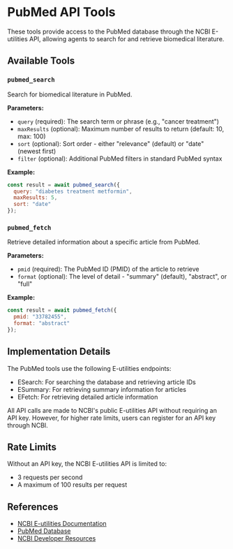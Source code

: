 # PubMed API Tools

These tools provide access to the PubMed database through the NCBI E-utilities API, allowing agents to search for and retrieve biomedical literature.

## Available Tools

### `pubmed_search`

Search for biomedical literature in PubMed.

**Parameters:**
- `query` (required): The search term or phrase (e.g., "cancer treatment")
- `maxResults` (optional): Maximum number of results to return (default: 10, max: 100)
- `sort` (optional): Sort order - either "relevance" (default) or "date" (newest first)
- `filter` (optional): Additional PubMed filters in standard PubMed syntax

**Example:**
```javascript
const result = await pubmed_search({
  query: "diabetes treatment metformin",
  maxResults: 5,
  sort: "date"
});
```

### `pubmed_fetch`

Retrieve detailed information about a specific article from PubMed.

**Parameters:**
- `pmid` (required): The PubMed ID (PMID) of the article to retrieve
- `format` (optional): The level of detail - "summary" (default), "abstract", or "full"

**Example:**
```javascript
const result = await pubmed_fetch({
  pmid: "33782455",
  format: "abstract"
});
```

## Implementation Details

The PubMed tools use the following E-utilities endpoints:
- ESearch: For searching the database and retrieving article IDs
- ESummary: For retrieving summary information for articles
- EFetch: For retrieving detailed article information

All API calls are made to NCBI's public E-utilities API without requiring an API key. However, for higher rate limits, users can register for an API key through NCBI.

## Rate Limits

Without an API key, the NCBI E-utilities API is limited to:
- 3 requests per second
- A maximum of 100 results per request

## References

- [NCBI E-utilities Documentation](https://www.ncbi.nlm.nih.gov/books/NBK25501/)
- [PubMed Database](https://pubmed.ncbi.nlm.nih.gov/)
- [NCBI Developer Resources](https://www.ncbi.nlm.nih.gov/home/develop/) 